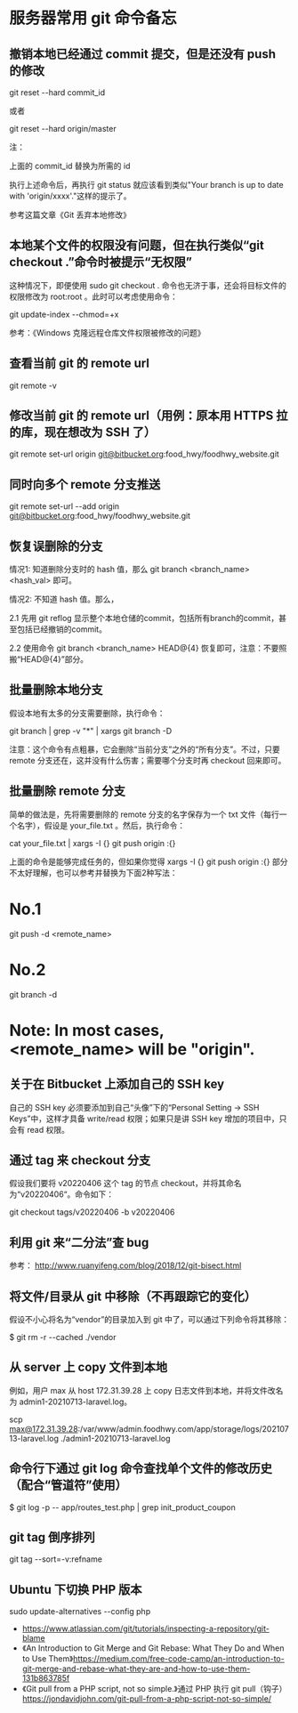 # 服务器常用 git 命令备忘

## 撤销本地已经通过 commit 提交，但是还没有 push 的修改

git reset --hard commit_id

或者

git reset --hard origin/master

注：

上面的 commit_id 替换为所需的 id

执行上述命令后，再执行 git status 就应该看到类似"Your branch is up to date with 'origin/xxxx'."这样的提示了。

参考这篇文章《Git 丢弃本地修改》

## 本地某个文件的权限没有问题，但在执行类似“git checkout .”命令时被提示“无权限”

这种情况下，即便使用 sudo git checkout . 命令也无济于事，还会将目标文件的权限修改为 root:root 。此时可以考虑使用命令：

git update-index --chmod=+x <file> 

参考：《Windows 克隆远程仓库文件权限被修改的问题》

## 查看当前 git 的 remote url

git remote -v

## 修改当前 git 的 remote url（用例：原本用 HTTPS 拉的库，现在想改为 SSH 了）

git remote set-url origin git@bitbucket.org:food_hwy/foodhwy_website.git

## 同时向多个 remote 分支推送

git remote set-url --add origin git@bitbucket.org:food_hwy/foodhwy_website.git

## 恢复误删除的分支

情况1: 知道删除分支时的 hash 值，那么 git branch <branch_name> <hash_val> 即可。

情况2: 不知道 hash 值。那么，

2.1 先用 git reflog 显示整个本地仓储的commit，包括所有branch的commit，甚至包括已经撤销的commit。

2.2 使用命令 git branch <branch_name> HEAD@{4} 恢复即可，注意：不要照搬“HEAD@{4}”部分。

## 批量删除本地分支

假设本地有太多的分支需要删除，执行命令：

git branch | grep -v "*" | xargs git branch -D

注意：这个命令有点粗暴，它会删除“当前分支”之外的“所有分支”。不过，只要 remote 分支还在，这并没有什么伤害；需要哪个分支时再 checkout 回来即可。

##  批量删除 remote 分支

简单的做法是，先将需要删除的 remote 分支的名字保存为一个 txt 文件（每行一个名字），假设是 your_file.txt 。然后，执行命令：

cat your_file.txt | xargs -I {} git push origin :{}

上面的命令是能够完成任务的，但如果你觉得 xargs -I {} git push origin :{} 部分不太好理解，也可以参考并替换为下面2种写法：

# No.1
git push -d <remote_name> <branchname>

# No.2
git branch -d <branchname>

# Note: In most cases, <remote_name> will be "origin".

## 关于在 Bitbucket 上添加自己的 SSH key

自己的 SSH key 必须要添加到自己“头像”下的“Personal Setting → SSH Keys”中，这样才具备 write/read 权限；如果只是讲 SSH key 增加的项目中，只会有 read 权限。

## 通过 tag 来 checkout 分支

假设我们要将 v20220406 这个 tag 的节点 checkout，并将其命名为“v20220406“。命令如下：

git checkout tags/v20220406 -b v20220406

## 利用 git 来“二分法”查 bug

参考： http://www.ruanyifeng.com/blog/2018/12/git-bisect.html 

## 将文件/目录从 git 中移除（不再跟踪它的变化）

假设不小心将名为“vendor”的目录加入到 git 中了，可以通过下列命令将其移除：

$ git rm -r --cached ./vendor

## 从 server 上 copy 文件到本地

例如，用户 max 从 host 172.31.39.28 上 copy 日志文件到本地，并将文件改名为 admin1-20210713-laravel.log。

scp max@172.31.39.28:/var/www/admin.foodhwy.com/app/storage/logs/20210713-laravel.log ./admin1-20210713-laravel.log

## 命令行下通过 git log 命令查找单个文件的修改历史（配合“管道符”使用）

$ git log -p -- app/routes_test.php | grep init_product_coupon

## git tag 倒序排列

git tag --sort=-v:refname

## Ubuntu 下切换 PHP 版本

sudo update-alternatives --config php


* https://www.atlassian.com/git/tutorials/inspecting-a-repository/git-blame
* 《An Introduction to Git Merge and Git Rebase: What They Do and When to Use Them》https://medium.com/free-code-camp/an-introduction-to-git-merge-and-rebase-what-they-are-and-how-to-use-them-131b863785f
* 《Git pull from a PHP script, not so simple.》通过 PHP 执行 git pull（钩子）https://jondavidjohn.com/git-pull-from-a-php-script-not-so-simple/
